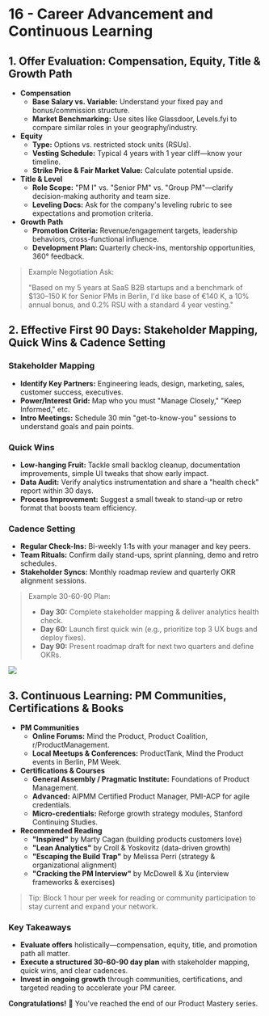 # 16 - Career Advancement and Continuous Learning

## 1. Offer Evaluation: Compensation, Equity, Title & Growth Path

- **Compensation**
    - **Base Salary vs. Variable:** Understand your fixed pay and bonus/commission structure.
    - **Market Benchmarking:** Use sites like Glassdoor, Levels.fyi to compare similar roles in your geography/industry.
- **Equity**
    - **Type:** Options vs. restricted stock units (RSUs).
    - **Vesting Schedule:** Typical 4 years with 1 year cliff—know your timeline.
    - **Strike Price & Fair Market Value:** Calculate potential upside.
- **Title & Level**
    - **Role Scope:** "PM I" vs. "Senior PM" vs. "Group PM"—clarify decision-making authority and team size.
    - **Leveling Docs:** Ask for the company's leveling rubric to see expectations and promotion criteria.
- **Growth Path**
    - **Promotion Criteria:** Revenue/engagement targets, leadership behaviors, cross-functional influence.
    - **Development Plan:** Quarterly check-ins, mentorship opportunities, 360° feedback.

> Example Negotiation Ask:
> 
> 
> "Based on my 5 years at SaaS B2B startups and a benchmark of \$130–150 K for Senior PMs in Berlin, I'd like base of €140 K, a 10% annual bonus, and 0.2% RSU with a standard 4 year vesting."
> 


## 2. Effective First 90 Days: Stakeholder Mapping, Quick Wins & Cadence Setting

### Stakeholder Mapping

- **Identify Key Partners:** Engineering leads, design, marketing, sales, customer success, executives.
- **Power/Interest Grid:** Map who you must "Manage Closely," "Keep Informed," etc.
- **Intro Meetings:** Schedule 30 min "get-to-know-you" sessions to understand goals and pain points.

### Quick Wins

- **Low-hanging Fruit:** Tackle small backlog cleanup, documentation improvements, simple UI tweaks that show early impact.
- **Data Audit:** Verify analytics instrumentation and share a "health check" report within 30 days.
- **Process Improvement:** Suggest a small tweak to stand-up or retro format that boosts team efficiency.

### Cadence Setting

- **Regular Check-Ins:** Bi-weekly 1:1s with your manager and key peers.
- **Team Rituals:** Confirm daily stand-ups, sprint planning, demo and retro schedules.
- **Stakeholder Syncs:** Monthly roadmap review and quarterly OKR alignment sessions.

> Example 30-60-90 Plan:
> 
> - **Day 30:** Complete stakeholder mapping & deliver analytics health check.
> - **Day 60:** Launch first quick win (e.g., prioritize top 3 UX bugs and deploy fixes).
> - **Day 90:** Present roadmap draft for next two quarters and define OKRs.

![](https://media.giphy.com/media/l0MYt5jPR6QX5pnqM/giphy.gif)


## 3. Continuous Learning: PM Communities, Certifications & Books

- **PM Communities**
    - **Online Forums:** Mind the Product, Product Coalition, r/ProductManagement.
    - **Local Meetups & Conferences:** ProductTank, Mind the Product events in Berlin, PM Week.
- **Certifications & Courses**
    - **General Assembly / Pragmatic Institute:** Foundations of Product Management.
    - **Advanced:** AIPMM Certified Product Manager, PMI-ACP for agile credentials.
    - **Micro-credentials:** Reforge growth strategy modules, Stanford Continuing Studies.
- **Recommended Reading**
    - **"Inspired"** by Marty Cagan (building products customers love)
    - **"Lean Analytics"** by Croll & Yoskovitz (data-driven growth)
    - **"Escaping the Build Trap"** by Melissa Perri (strategy & organizational alignment)
    - **"Cracking the PM Interview"** by McDowell & Xu (interview frameworks & exercises)

> Tip: Block 1 hour per week for reading or community participation to stay current and expand your network.
> 


### Key Takeaways

- **Evaluate offers** holistically—compensation, equity, title, and promotion path all matter.
- **Execute a structured 30-60-90 day plan** with stakeholder mapping, quick wins, and clear cadences.
- **Invest in ongoing growth** through communities, certifications, and targeted reading to accelerate your PM career.

**Congratulations!** 🎉 You've reached the end of our Product Mastery series.